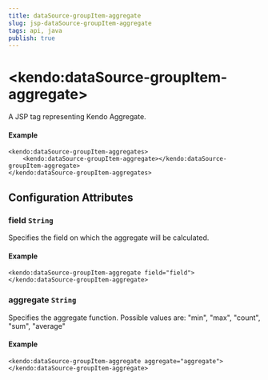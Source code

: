 ```yaml
---
title: dataSource-groupItem-aggregate
slug: jsp-dataSource-groupItem-aggregate
tags: api, java
publish: true
---
```


# \<kendo:dataSource-groupItem-aggregate\>
A JSP tag representing Kendo Aggregate.

#### Example
    <kendo:dataSource-groupItem-aggregates>
        <kendo:dataSource-groupItem-aggregate></kendo:dataSource-groupItem-aggregate>
    </kendo:dataSource-groupItem-aggregates>


## Configuration Attributes


### field `String`

Specifies the field on which the aggregate will be calculated.

#### Example
    <kendo:dataSource-groupItem-aggregate field="field">
    </kendo:dataSource-groupItem-aggregate>



### aggregate `String`

Specifies the aggregate function. Possible values are: "min", "max", "count", "sum", "average"

#### Example
    <kendo:dataSource-groupItem-aggregate aggregate="aggregate">
    </kendo:dataSource-groupItem-aggregate>


